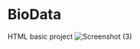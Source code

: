 # BioData
HTML basic project
![Screenshot (3)](https://github.com/NirmalSinghSidhu/BioData/assets/113663037/a0becf21-2b2b-4443-a737-4901400c701c)
